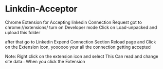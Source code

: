 # Linkdin-Acceptor

Chrome Extension for Accepting linkedin Connection Request got to chrome://extensions/ turn on Developer mode Click on Load-unpacked and upload this folder

after that go to Linkedin Expend Connection Section Reload page and Click on the Extension icon, yoooooo your all the connection getting accepted

Note: Right click on the extension icon and select This Can read and change site data : When you click the Extension
